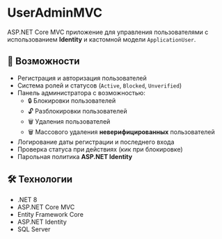 # UserAdminMVC
ASP.NET Core MVC приложение для управления пользователями с использованием **Identity** и кастомной модели `ApplicationUser`.

## 🚀 Возможности
- Регистрация и авторизация пользователей  
- Система ролей и статусов (`Active`, `Blocked`, `Unverified`)  
- Панель администратора с возможностью:
  - 🔒 Блокировки пользователей  
  - 🔓 Разблокировки пользователей  
  - 🗑 Удаления пользователей  
  - 🗑 Массового удаления **неверифицированных** пользователей  
- Логирование даты регистрации и последнего входа  
- Проверка статуса при действиях (кик при блокировке)  
- Парольная политика **ASP.NET Identity**  

## 🛠 Технологии
- .NET 8
- ASP.NET Core MVC
- Entity Framework Core  
- ASP.NET Identity
- SQL Server
